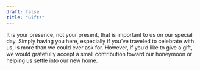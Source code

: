 ```yaml
---
draft: false
title: "Gifts"
---
```


It is your presence, not your present, that is important to us on our special day. Simply having you here, especially if you’ve traveled to celebrate with us, is more than we could ever ask for. However, if you’d like to give a gift, we would gratefully accept a small contribution toward our honeymoon or helping us settle into our new home.
